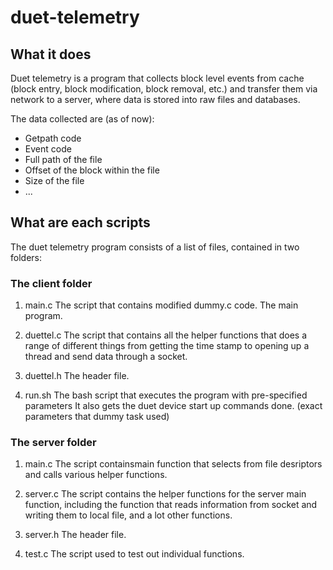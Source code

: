 # duet-telemetry
## What it does
Duet telemetry is a program that collects block level events from cache 
(block entry, block modification, block removal, etc.) and transfer them 
via network to a server, where data is stored into raw files and databases.

The data collected are (as of now):
* Getpath code
* Event code
* Full path of the file
* Offset of the block within the file
* Size of the file
* ...

## What are each scripts
The duet telemetry program consists of a list of files, contained in two folders:
### The client folder
1. main.c
   The script that contains modified dummy.c code. The main program.

2. duettel.c
   The script that contains all the helper functions that does a range of 
   different things from getting the time stamp to opening up a thread and 
   send data through a socket.

3. duettel.h
   The header file.

4. run.sh
   The bash script that executes the program with pre-specified parameters
   It also gets the duet device start up commands done.
   (exact parameters that dummy task used)

### The server folder
1. main.c
   The script containsmain function that selects from file desriptors and calls 
   various helper functions.

2. server.c
   The script contains the helper functions for the server main function, 
   including the function that reads information from socket and writing them
   to local file, and a lot other functions.

3. server.h
   The header file.

4. test.c
   The script used to test out individual functions.
